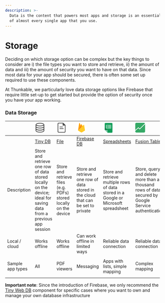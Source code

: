 ```yaml
---
description: >-
  Data is the content that powers most apps and storage is an essential elements
  of almost every single app that you use.
---
```


# Storage

Deciding on which storage option can be complex but the key things to consider are i\) the file types you want to store and retrieve, ii\) the amount of data and iii\) the amount of security you want to have on that data. Since most data for your app should be secured, there is often some set up required to use these components.

At Thunkable, we particularly love data storage options like Firebase that require little set-up to get started but provide the option of security once you have your app working.

### Data Storage

|  | ![](../../../../.gitbook/assets/tiny-db-icon.png) | ![](../../../../.gitbook/assets/file-icon%20%281%29.png) | ![](../../../../.gitbook/assets/firebase-icon.png) | ![](../../../../.gitbook/assets/spreadsheets-icon.png) | ![](../../../../.gitbook/assets/fusion-tables-icon.png) | ![](../../../../.gitbook/assets/web-icon.png) | ![](../../../../.gitbook/assets/cloudinary-icon.png) |
| :--- | :--- | :--- | :--- | :--- | :--- | :--- | :--- |
|  | [Tiny DB](tiny-db.md) | [File](file.md) | [Firebase DB](firebase-db.md) | [Spreadsheets](spreadsheets.md) | [Fusion Tables](fusion-tables.md) | [Web](web.md) | [Cloudinary](cloudinary-db.md) |
| Description | Store and retrieve one row of data stored locally on the device; ideal for saving data from a previous app session | Store and retrieve files \(e.g. PDFs\) stored locally on the device | Store and retrieve one row of data stored in the cloud that can be set to private | Store and retrieve multiple rows of data stored in a Google or Microsoft spreadsheet | Store, query and delete more than a thousand rows of data secured by Google Service authentication | Query data from a web service \(e.g. Weather information\) | Store and retrieve image, audio or video files |
| Local / cloud | Works offline | Works offline | Can work offline in limited ways | Reliable data connection | Reliable data connection | Reliable data connection | Reliable data connection |
| Sample app types | All | PDF viewers | Messaging | Apps with lists, simple mapping | Complex mapping | Stock quotes, weather info | Images, audio files, videos |

**Important note**: Since the introduction of Firebase, we only recommend the [Tiny Web DB](tiny-web-db.md) component for specific cases where you want to own and manage your own database infrastructure

